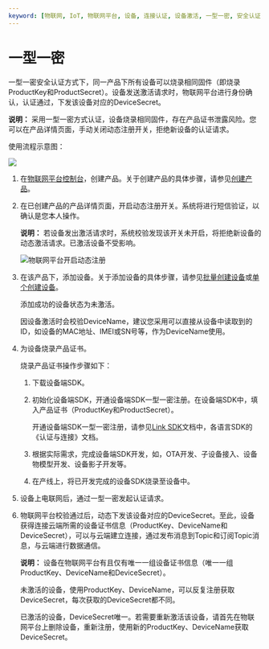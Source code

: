 ```yaml
---
keyword: [物联网, IoT, 物联网平台, 设备, 连接认证, 设备激活, 一型一密, 安全认证, 动态注册, 产品证书, ProductKey, ProductSecret, DeviceSecret]
---
```


# 一型一密

一型一密安全认证方式下，同一产品下所有设备可以烧录相同固件（即烧录ProductKey和ProductSecret）。设备发送激活请求时，物联网平台进行身份确认，认证通过，下发该设备对应的DeviceSecret。

**说明：** 采用一型一密方式认证，设备烧录相同固件，存在产品证书泄露风险。您可以在产品详情页面，手动关闭动态注册开关，拒绝新设备的认证请求。

使用流程示意图：

![](https://static-aliyun-doc.oss-accelerate.aliyuncs.com/assets/img/zh-CN/3921029951/p32794.png)

1.  在[物联网平台控制台](http://iot.console.aliyun.com/)，创建产品。关于创建产品的具体步骤，请参见[创建产品](/intl.zh-CN/设备接入/创建产品.md)。

2.  在已创建产品的产品详情页面，开启动态注册开关。系统将进行短信验证，以确认是您本人操作。

    **说明：** 若设备发出激活请求时，系统校验发现该开关未开启，将拒绝新设备的动态激活请求。已激活设备不受影响。

    ![物联网平台开启动态注册](https://static-aliyun-doc.oss-accelerate.aliyuncs.com/assets/img/zh-CN/3921029951/p32795.png)

3.  在该产品下，添加设备。关于添加设备的具体步骤，请参见[批量创建设备](/intl.zh-CN/设备接入/创建设备/批量创建设备.md)或[单个创建设备](/intl.zh-CN/设备接入/创建设备/单个创建设备.md)。

    添加成功的设备状态为未激活。

    因设备激活时会校验DeviceName，建议您采用可以直接从设备中读取到的ID，如设备的MAC地址、IMEI或SN号等，作为DeviceName使用。

4.  为设备烧录产品证书。

    烧录产品证书操作步骤如下：

    1.  下载设备端SDK。

    2.  初始化设备端SDK，开通设备端SDK一型一密注册。在设备端SDK中，填入产品证书（ProductKey和ProductSecret）。

        开通设备端SDK一型一密注册，请参见[Link SDK](https://www.alibabacloud.com/help/doc-detail/96627.htm)文档中，各语言SDK的《认证与连接》文档。

    3.  根据实际需求，完成设备端SDK开发，如，OTA开发、子设备接入、设备物模型开发、设备影子开发等。

    4.  在产线上，将已开发完成的设备SDK烧录至设备中。

5.  设备上电联网后，通过一型一密发起认证请求。

6.  物联网平台校验通过后，动态下发该设备对应的DeviceSecret。至此，设备获得连接云端所需的设备证书信息（ProductKey、DeviceName和DeviceSecret），可以与云端建立连接，通过发布消息到Topic和订阅Topic消息，与云端进行数据通信。

    **说明：** 设备在物联网平台有且仅有唯一一组设备证书信息（唯一一组ProductKey、DeviceName和DeviceSecret）。

    未激活的设备，使用ProductKey、DeviceName，可以反复注册获取DeviceSecret，每次获取的DeviceSecret都不同。

    已激活的设备，DeviceSecret唯一。若需要重新激活该设备，请首先在物联网平台上删除设备，重新注册，使用新的ProductKey、DeviceName获取DeviceSecret。


